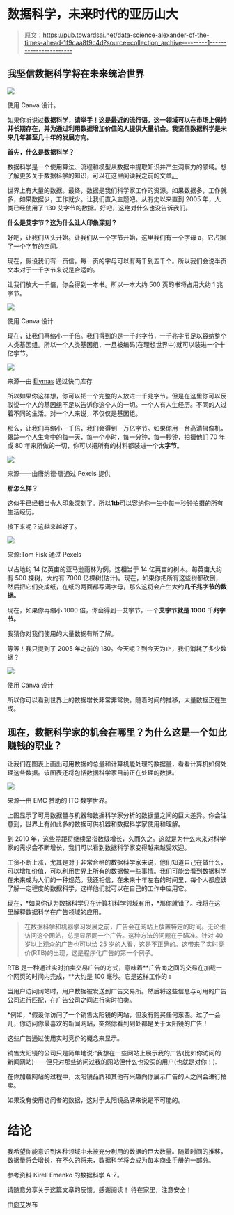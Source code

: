 # 数据科学，未来时代的亚历山大

> 原文：<https://pub.towardsai.net/data-science-alexander-of-the-times-ahead-1f9caa8f9c4d?source=collection_archive---------1----------------------->

## 我坚信数据科学将在未来统治世界

![](img/26fd2b204397812524a0780a98934866.png)

使用 Canva 设计。

如果你听说过**数据科学，请举手！这是最近的流行语。这一领域可以在市场上保持并长期存在，并为通过利用数据增加价值的人提供大量机会。我坚信数据科学是未来几年甚至几十年的发展方向。**

**首先，什么是数据科学？**

数据科学是一个使用算法、流程和模型从数据中提取知识并产生洞察力的领域。想了解更多关于数据科学的知识，可以在这里阅读我之前的文章[。](https://medium.com/datadriveninvestor/data-science-demystified-what-is-data-science-ef031f6d0b6d)

世界上有大量的数据。最终，数据是我们科学家工作的资源。如果数据多，工作就多，如果数据少，工作就少。让我们直入主题吧。从有史以来直到 2005 年，人类已经使用了 130 艾字节的数据。好吧，这绝对什么也没告诉我们。

**什么是艾字节？这为什么让人印象深刻？**

好吧，让我们从头开始。让我们从一个字节开始，这里我们有一个字母 a，它占据了一个字节的空间。

现在，假设我们有一页信。每一页的字母可以有两千到五千个。所以我们会说半页文本对于一千字节来说是合适的。

让我们放大一千倍，你会得到一本书。所以一本大约 500 页的书将占用大约 1 兆字节。

![](img/6501e621b194ceb83522797c8433e71c.png)

使用 Canva 设计

现在，让我们再缩小一千倍。我们得到的是一千兆字节，一千兆字节足以容纳整个人类基因组。所以一个人类基因组，一旦被编码(在理想世界中)就可以装进一个十亿字节。

![](img/380fe0beaf9a874eed1f8e361b063f60.png)

来源—由 [Elymas](https://www.shutterstock.com/g/Lonely) 通过快门库存

所以如果你这样想，你可以把一个完整的人放进一千兆字节。但是在这里你可以反驳说一个人的基因组不足以告诉你这个人的一切。一个人有人生经历。不同的人过着不同的生活。对一个人来说，不仅仅是基因组。

那么，让我们再缩小一千倍，我们会得到一万亿字节。如果你用一台高清摄像机，跟踪一个人生命中的每一天，每一个小时，每一分钟，每一秒钟，拍摄他们 70 年或 80 年来所做的一切，你可以把所有的材料都装进一个**太字节**。

![](img/b9c44cda350967a9c37ef6679c45ff46.png)

来源——由唐纳德·唐通过 Pexels 提供

**那怎么样？**

这似乎已经相当令人印象深刻了。所以**1tb**可以容纳你一生中每一秒钟拍摄的所有生活经历。

接下来呢？这越来越好了。

![](img/69d6300045f54caf6a2966c9ec478dbc.png)

来源:Tom Fisk 通过 Pexels

以占地约 14 亿英亩的亚马逊雨林为例。这相当于 14 亿英亩的树木。每英亩大约有 500 棵树，大约有 7000 亿棵树(估计)。现在，如果你把所有这些树都砍倒，然后把它们变成纸，在纸的两面都写满字母，那么这将会产生大约**几千兆字节的数据。**

现在，如果你再缩小 1000 倍，你会得到一艾字节，一个**艾字节就是 1000 千兆字节。**

我猜你对我们使用的大量数据有所了解。

等等！我只提到了 2005 年之前的 130。今天呢？到今天为止，我们消耗了多少数据？

![](img/5ca85c4ec6451a5d37bb4fedd661a1c8.png)

使用 Canva 设计

所以你可以看到世界上的数据增长非常非常快。随着时间的推移，大量数据正在生成。

## 现在，数据科学家的机会在哪里？为什么这是一个如此赚钱的职业？

让我们在图表上画出可用数据的总量和计算机能处理的数据量，看看计算机如何处理这些数据。该图表还将包括数据科学家目前正在处理的数据。

![](img/91ae3754a2b3e0adc429cfa4c5194a55.png)

来源—由 EMC 赞助的 ITC 数字世界。

上图显示了可用数据量与机器和数据科学家分析的数据量之间的巨大差异。你会注意到，世界上有如此多的数据可供机器和数据科学家使用和理解。

到 2010 年，这些差距将继续呈指数级增长，久而久之。这就是为什么未来对科学家的需求会不断增长，我们可以看到数据科学家变得越来越受欢迎。

工资不断上涨，尤其是对于非常合格的数据科学家来说，他们知道自己在做什么，可以增加价值，可以利用世界上所有的数据做一些事情。我们可能会看到数据科学在未来成为人们的一种规范。我还相信，在未来十年左右的时间里，每个人都应该了解一定程度的数据科学，这样他们就可以在自己的工作中应用它。

现在，*如果你认为数据科学只在计算机科学领域有用，*那你就错了。我将在这里解释数据科学在广告领域的应用。

> 在数据科学和机器学习发展之前，广告会在网站上放置特定的时间。无论谁访问这个网站，总是显示同一个广告。这种方法的问题在于瞄准。针对 40 岁以上观众的广告也可以给 25 岁的人看，这是不正确的。这带来了实时竞价(RTB)的出现，这是程序化广告的第一个例子。

RTB 是一种通过实时拍卖交易广告的方式，意味着**广告商之间的交易在加载一个网页的时间内完成，**大约是 100 毫秒。它是这样工作的 **:**

当用户访问网站时，用户数据被发送到广告交易所。然后将这些信息与可用的广告公司进行匹配，在广告公司之间进行实时拍卖。

*例如，*假设你访问了一个销售太阳镜的网站，但没有购买任何东西。过了一会儿，你访问你最喜欢的新闻网站，突然你看到到处都是关于太阳镜的广告！

这些广告通过使用实时竞价的概念来显示。

销售太阳镜的公司只是简单地说:“我想在一些网站上展示我的广告(比如你访问的新闻网站)——但只对那些访问过我的网站但什么也没买的用户(也就是对你！).

在你加载网站的过程中，太阳镜品牌和其他有兴趣向你展示广告的人之间会进行拍卖。

如果没有使用访问者的数据，这对于太阳镜品牌来说是不可能的。

# 结论

我希望你能意识到各种领域中未被充分利用的数据的巨大数量。随着时间的推移，数据量将会增长，在不久的将来，数据科学将会成为每本商业手册的一部分。

参考资料 Kirell Emenko 的数据科学 A-Z。

请随意分享关于这篇文章的反馈。感谢阅读！
待在家里，注意安全！

由[向艾](https://towardsai.net/)发布